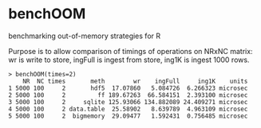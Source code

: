 # benchOOM
benchmarking out-of-memory strategies for R

Purpose is to allow comparison of timings of operations
on NRxNC matrix: wr is write to store, ingFull is ingest
from store, ing1K is ingest 1000 rows.
```
> benchOOM(times=2)
    NR  NC times       meth        wr    ingFull     ing1K    units
1 5000 100     2       hdf5  17.07860   5.084726  6.266323 microsec
2 5000 100     2         ff 189.67263  66.584151  2.393100 microsec
3 5000 100     2     sqlite 125.93066 134.882089 24.409271 microsec
4 5000 100     2 data.table  25.58902   8.639789  4.963109 microsec
5 5000 100     2  bigmemory  29.09477   1.592431  0.756485 microsec
```

